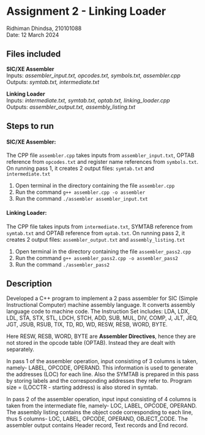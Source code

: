 # Assignment 2 - Linking Loader
Ridhiman Dhindsa, 210101088  
Date: 12 March 2024  

## Files included
**SIC/XE Assembler**  
Inputs: *assembler_input.txt, opcodes.txt, symbols.txt, assembler.cpp*  
Outputs: *symtab.txt, intermediate.txt*  

**Linking Loader**  
Inputs: *intermediate.txt, symtab.txt, optab.txt, linking_loader.cpp*  
Outputs: *assembler_output.txt, assembly_listing.txt*

## Steps to run
#### SIC/XE Assembler:
The CPP file `assembler.cpp` takes inputs from `assembler_input.txt`, OPTAB reference from 
`opcodes.txt` and register name references from `symbols.txt`. On running pass 1, it creates 2 output files: `symtab.txt` and `intermediate.txt`
1) Open terminal in the directory containing the file `assembler.cpp`  
2) Run the command `g++ assembler.cpp -o assembler`
3) Run the command `./assembler assembler_input.txt`  

#### Linking Loader:
The CPP file takes inputs from `intermediate.txt`, SYMTAB reference from `symtab.txt` and OPTAB reference from `optab.txt`. On running pass 2, it creates 2 output files: `assembler_output.txt` and `assembly_listing.txt`
1) Open terminal in the directory containing the file `assembler_pass2.cpp`  
2) Run the command `g++ assembler_pass2.cpp -o assembler_pass2`
3) Run the command `./assembler_pass2` 

## Description
Developed a C++ program to implement a 2 pass assembler for SIC (Simple Instructional Computer) machine assembly language. It converts assembly language code to machine code.
The Instruction Set includes: LDA, LDX, LDL, STA, STX, STL, LDCH, STCH, ADD, SUB, MUL, DIV, COMP, J, JLT, JEQ, JGT, JSUB, RSUB, TIX, TD, RD, WD, RESW, RESB, WORD, BYTE.  

Here RESW, RESB, WORD, BYTE are **Assembler Directives**, hence they are not stored in the opcode table (OPTAB). Instead they are dealt with separately.   

In pass 1 of the assembler operation, input consisting of 3 columns is taken, namely- LABEL, OPCODE, OPERAND. This information is used to generate the addresses (LOC) for each line. Also the SYMTAB is prepared in this pass by storing labels and the corresponding addresses they refer to. Program size = (LOCCTR - starting address) is also stored in symtab.  

In pass 2 of the assembler operation, input input consisting of 4 columns is taken from the intermediate file, namely- LOC, LABEL, OPCODE, OPERAND. The assembly listing contains the object code corresponding to each line, thus 5 columns- LOC, LABEL, OPCODE, OPERAND, OBJECT_CODE. The assembler output contains Header record, Text records and End record. 